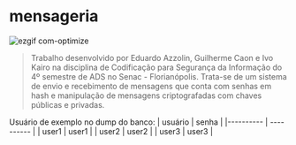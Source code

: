 # mensageria

![ezgif com-optimize](https://github.com/eduazzolin/sistema_csi/assets/114076084/874c5486-0a79-42c2-8ff8-35f3657d3cc9)

> Trabalho desenvolvido por Eduardo Azzolin, Guilherme Caon e Ivo Kairo na disciplina de Codificação para Segurança da Informação do 4º semestre de ADS no Senac - Florianópolis.
> Trata-se de um sistema de envio e recebimento de mensagens que conta com senhas em hash e manipulação de mensagens criptografadas com chaves públicas e privadas.

Usuário de exemplo no dump do banco:
| usuário | senha |
|---------- | ---------- |
| user1 | user1 |
| user2 | user2 |
| user3 | user3 |



